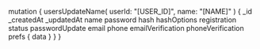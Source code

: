mutation {
    usersUpdateName(
        userId: "[USER_ID]",
        name: "[NAME]"
    ) {
        _id
        _createdAt
        _updatedAt
        name
        password
        hash
        hashOptions
        registration
        status
        passwordUpdate
        email
        phone
        emailVerification
        phoneVerification
        prefs {
            data
        }
    }
}
